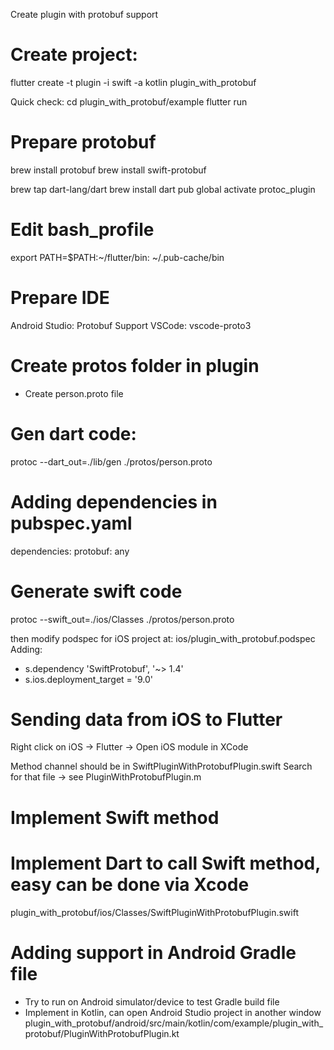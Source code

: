 Create plugin with protobuf support

# Create project:
flutter create -t plugin -i swift -a kotlin plugin_with_protobuf

Quick check:
cd plugin_with_protobuf/example
flutter run

# Prepare protobuf
brew install protobuf
brew install swift-protobuf

brew tap dart-lang/dart
brew install dart
pub global activate protoc_plugin

# Edit bash_profile
export PATH=$PATH:~/flutter/bin: ~/.pub-cache/bin

# Prepare IDE
Android Studio: Protobuf Support
VSCode: vscode-proto3

# Create protos folder in plugin
- Create person.proto file

# Gen dart code:
protoc --dart_out=./lib/gen ./protos/person.proto

# Adding dependencies in pubspec.yaml
 dependencies:
   protobuf: any
   
# Generate swift code
protoc --swift_out=./ios/Classes ./protos/person.proto

then modify podspec for iOS project at: ios/plugin_with_protobuf.podspec
Adding:
+  s.dependency 'SwiftProtobuf', '~> 1.4'
+  s.ios.deployment_target = '9.0'

# Sending data from iOS to Flutter
Right click on iOS -> Flutter -> Open iOS module in XCode

Method channel should be in SwiftPluginWithProtobufPlugin.swift
Search for that file -> see PluginWithProtobufPlugin.m

# Implement Swift method
# Implement Dart to call Swift method, easy can be done via Xcode
plugin_with_protobuf/ios/Classes/SwiftPluginWithProtobufPlugin.swift

# Adding support in Android Gradle file
-  Try to run on Android simulator/device to test Gradle build file
- Implement in Kotlin, can open Android Studio project in another window
plugin_with_protobuf/android/src/main/kotlin/com/example/plugin_with_protobuf/PluginWithProtobufPlugin.kt






 




